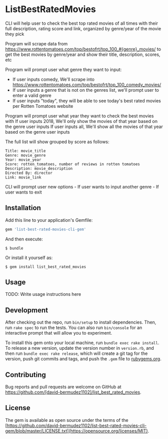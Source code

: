 # ListBestRatedMovies

CLI will help user to check the best top rated movies of all times with their full description, rating score and link, organized by genre/year of the movie they pick


Program will scrape data from https://www.rottentomatoes.com/top/bestofrt/top_100_#{genre}_movies/ to get the best movies by genre/year and show their title, description, scores, etc

Program will prompt user what genre they want to input:

 - If user inputs comedy, We'll scrape into https://www.rottentomatoes.com/top/bestofrt/top_100_comedy_movies/
 - If user inputs a genre that is not on the genres list, we'll prompt user to enter a valid genre 
 - If user inputs "today", they will be able to see today's best rated movies per Rotten Tomatoes website

Program will prompt user what year they want to check the best movies with
If user inputs 2018, We'll only show the movies of that year based on the genre user inputs
If user inputs all, We'll show all the movies of that year based on the genre user inputs

The full list will show grouped by score as follows:

	Title: movie_title
	Genre: movie_genre
	Year: movie_year
	Score: rotten_tomatoes, number of reviews in rotten tomatoes
	Description: movie_description
    Directed By: director
	Link: movie_link

CLI will prompt user new options
	- If user wants to input another genre
    - If user wants to exit

## Installation

Add this line to your application's Gemfile:

```ruby
gem 'list-best-rated-movies-cli-gem'
```

And then execute:

    $ bundle

Or install it yourself as:

    $ gem install list_best_rated_movies

## Usage

TODO: Write usage instructions here

## Development

After checking out the repo, run `bin/setup` to install dependencies. Then, run `rake spec` to run the tests. You can also run `bin/console` for an interactive prompt that will allow you to experiment.

To install this gem onto your local machine, run `bundle exec rake install`. To release a new version, update the version number in `version.rb`, and then run `bundle exec rake release`, which will create a git tag for the version, push git commits and tags, and push the `.gem` file to [rubygems.org](https://rubygems.org).

## Contributing

Bug reports and pull requests are welcome on GitHub at https://github.com/[david-bermudez1102]/list_best_rated_movies.

## License

The gem is available as open source under the terms of the [https://github.com/david-bermudez1102/list-best-rated-movies-cli-gem/blob/master/LICENSE.txt](https://opensource.org/licenses/MIT).

